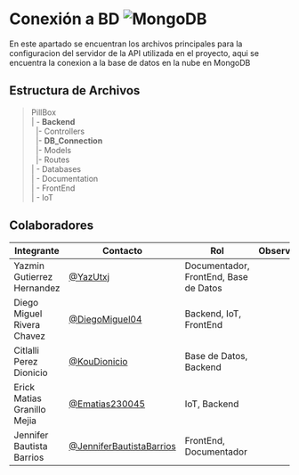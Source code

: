 # Conexión a BD  ![MongoDB](https://img.shields.io/badge/MongoDB-%2347A248?style=for-the-badge&logo=mongodb&logoColor=white)


En este apartado se encuentran los archivos principales para la configuracion del servidor de la API utilizada en el proyecto, aqui se encuentra la conexion a la base de datos en la nube en MongoDB
 

## Estructura de Archivos

>PillBox<br>
>| - **Backend** <br>
>&nbsp;&nbsp;|- Controllers<br>
>&nbsp;&nbsp;|- **DB_Connection**<br>
>&nbsp;&nbsp;|- Models<br>
>&nbsp;&nbsp;|- Routes<br>
>| - Databases<br>
>| - Documentation<br>
>| - FrontEnd<br>
>| - IoT


## Colaboradores
|Integrante|Contacto|Rol|Observaciones|
|------------|--------|---|---|
|Yazmin Gutierrez Hernandez|[@YazUtxj](https://github.com/YazUtxj)|Documentador, FrontEnd, Base de Datos||
|Diego Miguel Rivera Chavez|[@DiegoMiguel04](https://github.com/DiegoMiguel04)|Backend, IoT, FrontEnd| |
|Citlalli Perez Dionicio |[@KouDionicio](https://github.com/KouDionicio)|Base de Datos, Backend| |
|Erick Matias Granillo Mejia|[@Ematias230045](https://github.com/Ematias230045)|IoT, Backend| |
|Jennifer Bautista Barrios|[@JenniferBautistaBarrios](https://github.com/JenniferBautistaBarrios)|FrontEnd, Documentador| |
